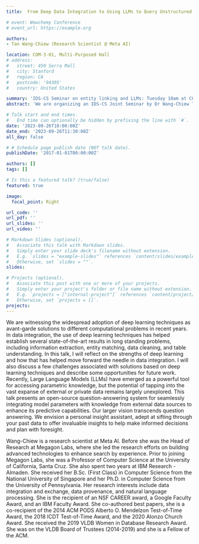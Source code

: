 ```yaml
---
title:  From Deep Data Integration to Using LLMs to Query Unstructured and Structured Data

# event: Wowchemy Conference
# event_url: https://example.org

authors:
- Tan Wang-Chiew (Research Scientist @ Meta AI)

location: COM-3-01, Multi-Purposed Hall
# address:
#   street: 450 Serra Mall
#   city: Stanford
#   region: CA
#   postcode: '94305'
#   country: United States

summary: 'IDS-CS Seminar on entity linking and LLMs: Tuesday 10am at COM3 MPH'
abstract: 'We are organizing an IDS-CS Joint Seminar by Dr Wang-Chiew Tan from Meta on the topic of entity linking and LLMs this Tuesday morning at 10am (do note that the venue is at COM3 MPH).   There will be light refreshments after the talk too.'

# Talk start and end times.
#   End time can optionally be hidden by prefixing the line with `#`.
date: '2023-09-26T10:00:00Z'
date_end: '2023-09-26T11:30:00Z'
all_day: false

# # Schedule page publish date (NOT talk date).
publishDate: '2017-01-01T00:00:00Z'

authors: []
tags: []

# Is this a featured talk? (true/false)
featured: true

image:
  focal_point: Right

url_code: ''
url_pdf: ''
url_slides: ''
url_video: ''

# Markdown Slides (optional).
#   Associate this talk with Markdown slides.
#   Simply enter your slide deck's filename without extension.
#   E.g. `slides = "example-slides"` references `content/slides/example-slides.md`.
#   Otherwise, set `slides = ""`.
slides:

# Projects (optional).
#   Associate this post with one or more of your projects.
#   Simply enter your project's folder or file name without extension.
#   E.g. `projects = ["internal-project"]` references `content/project/deep-learning/index.md`.
#   Otherwise, set `projects = []`.
projects:
---
```


We are witnessing the widespread adoption of deep learning techniques as avant-garde solutions to different computational problems in recent years. In data integration, the use of deep learning techniques has helped establish several state-of-the-art results in long standing problems, including information extraction, entity matching, data cleaning, and table understanding. In this talk, I will reflect on the strengths of deep learning and how that has helped move forward the needle in data integration. I will also discuss a few challenges associated with solutions based on deep learning techniques and describe some opportunities for future work.
Recently, Large Language Models (LLMs) have emerged as a powerful tool for accessing parametric knowledge, but the potential of tapping into the vast expanse of external or private data remains largely unexplored. This talk presents an open-source question-answering system for seamlessly integrating model parameters with knowledge from external data sources to enhance its predictive capabilities.  Our larger vision transcends question answering. We envision a personal insight assistant, adept at sifting through your past data to offer invaluable insights to help make informed decisions and plan with foresight.
 
Wang-Chiew is a research scientist at Meta AI. Before she was the Head of Research at Megagon Labs, where she led the research efforts on building advanced technologies to enhance search by experience. Prior to joining Megagon Labs, she was a Professor of Computer Science at the University of California, Santa Cruz. She also spent two years at IBM Research - Almaden. She received her B.Sc. (First Class) in Computer Science from the National University of Singapore and her Ph.D. in Computer Science from the University of Pennsylvania. Her research interests include data integration and exchange, data provenance, and natural language processing. She is the recipient of an NSF CAREER award, a Google Faculty Award, and an IBM Faculty Award. She co-authored best papers, she is a co-recipient of the 2014 ACM PODS Alberto O. Mendelzon Test-of-Time Award, the 2018 ICDT Test-of-Time Award, and the 2020 Alonzo Church Award. She received the 2019 VLDB Women in Database Research Award. She was on the VLDB Board of Trustees (2014-2019) and she is a Fellow of the ACM.
